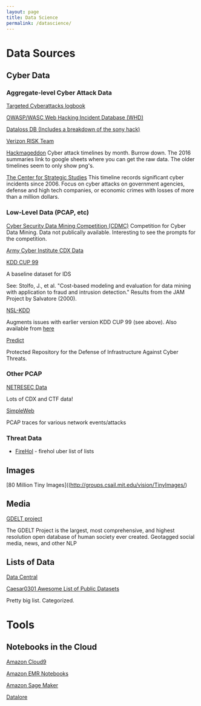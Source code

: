 ```yaml
---
layout: page
title: Data Science
permalink: /datascience/
---
```


# Data Sources

## Cyber Data

### Aggregate-level Cyber Attack Data

[Targeted Cyberattacks logbook](https://apt.securelist.com/#firstPage)

[OWASP/WASC Web Hacking Incident Database (WHD)](​https://www.google.com/fusiontables/DataSource?snapid=S283929Jw2s)

[Dataloss DB (Includes a breakdown of the sony hack)](https://blog.datalossdb.org)

[Verizon RISK Team](​http://www.verizonenterprise.com/DBIR/)

[Hackmageddon](http://www.hackmageddon.com/2015-cyber-attacks-timeline-master-index/)
Cyber attack timelines by month.  Burrow down.  The 2016 summaries link to google sheets where you can get the raw data.  The older timelines seem to only show png's.

[​The Center for Strategic Studies](https://csis-prod.s3.amazonaws.com/s3fs-public/160824_Significant_Cyber_Events_List.pdf)
This timeline records significant cyber incidents since 2006. Focus on cyber attacks on government agencies, defense and high tech companies, or economic crimes with losses of more than a million dollars.

### Low-Level Data (PCAP, etc)

[Cyber Security Data Mining Competition (CDMC)](http://www.csmining.org/ )
Competition for Cyber Data Mining.  Data not publically available.  Interesting to see the prompts for the competition.

[Army Cyber Institute CDX Data](http://www.usma.edu/acc/SitePages/CDX.aspx)

[KDD CUP 99](http://kdd.ics.uci.edu/databases/kddcup99/kddcup99.html)

A baseline dataset for IDS

See: Stolfo, J., et al. "Cost-based modeling and evaluation for data mining with application to fraud and intrusion detection." Results from the JAM Project by Salvatore (2000).

[NSL-KDD](https://web.archive.org/web/20150205070216/http://nsl.cs.unb.ca/NSL-KDD/)

Augments issues with earlier version KDD CUP 99 (see above).  Also available from [here](http://www.unb.ca/research/iscx/dataset/iscx-NSL-KDD-dataset.html)

​[Predict](https://www.predict.org/)

Protected Repository for the Defense of Infrastructure Against Cyber Threats. 
​
### Other PCAP

[NETRESEC Data](http://www.netresec.com/?page=PcapFiles)

Lots of CDX and CTF data!

[SimpleWeb](http://www.simpleweb.org/wiki/Traces​)

PCAP traces for various network events/attacks

### Threat Data

   * [FireHol](http://iplists.firehol.org/) - firehol uber list of lists


## Images

[80 Million Tiny Images]((http://groups.csail.mit.edu/vision/TinyImages/)

## Media

[GDELT project](http://gdeltproject.org/data.html)

The GDELT Project is the largest, most comprehensive, and highest resolution open database of human society ever created. Geotagged social media, news, and other NLP

## Lists of Data

[Data Central](http://www.datasciencecentral.com/profiles/blogs/big-data-sets-available-for-free)

[Caesar0301 Awesome List of Public Datasets](https://github.com/caesar0301/awesome-public-datasets)

Pretty big list.  Categorized.

# Tools

## Notebooks in the Cloud

[Amazon Cloud9](https://aws.amazon.com/cloud9/)

[Amazon EMR Notebooks](https://docs.aws.amazon.com/emr/latest/ManagementGuide/emr-managed-notebooks.html)

[Amazon Sage Maker](https://aws.amazon.com/blogs/aws/amazon-sagemaker-studio-the-first-fully-integrated-development-environment-for-machine-learning/)

[Datalore](https://datalore.io/)



